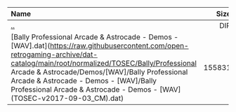 |Name|Size|
|:---|---:|
|[..](../index.html)|DIR|
|[Bally Professional Arcade & Astrocade - Demos - [WAV].dat](https://raw.githubusercontent.com/open-retrogaming-archive/dat-catalog/main/root/normalized/TOSEC/Bally/Professional Arcade & Astrocade/Demos/[WAV]/Bally Professional Arcade & Astrocade - Demos - [WAV]/Bally Professional Arcade & Astrocade - Demos - [WAV] (TOSEC-v2017-09-03_CM).dat)|155831|
